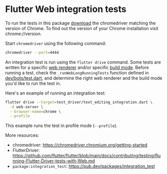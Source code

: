 # Flutter Web integration tests

To run the tests in this package [download][1] the chromedriver matching the
version of Chrome. To find out the version of your Chrome installation visit
chrome://version.

Start `chromedriver` using the following command:

```sh
chromedriver --port=4444
```

An integration test is run using the `flutter drive` command. Some tests are
written for a specific [web renderer][2] and/or specific [build mode][4].
Before running a test, check the `_runWebLongRunningTests` function defined in
[dev/bots/test.dart][3], and determine the right web renderer and the build
mode you'd like to run the test in.

Here's an example of running an integration test:

```sh
flutter drive --target=test_driver/text_editing_integration.dart \
  -d web-server \
  --browser-name=chrome \
  --profile
```

This example runs the test in profile mode (`--profile`).

More resources:

* chromedriver: https://chromedriver.chromium.org/getting-started
* FlutterDriver: https://github.com/flutter/flutter/blob/main/docs/contributing/testing/Running-Flutter-Driver-tests-with-Web.md
* `package:integration_test`: https://pub.dev/packages/integration_test

[1]: https://chromedriver.chromium.org/downloads
[2]: https://docs.flutter.dev/development/tools/web-renderers
[3]: https://github.com/flutter/flutter/blob/main/dev/bots/test.dart
[4]: https://docs.flutter.dev/testing/build-modes
